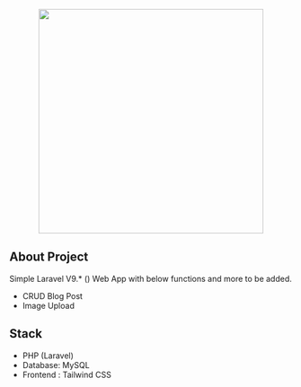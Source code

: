 <p align="center"><a href="https://laravel.com" target="_blank"><img src="https://raw.githubusercontent.com/laravel/art/master/logo-lockup/5%20SVG/2%20CMYK/1%20Full%20Color/laravel-logolockup-cmyk-red.svg" width="400"></a></p>


## About Project

Simple Laravel V9.* () Web App with below functions and more to be added.
- CRUD Blog Post
- Image Upload

## Stack
- PHP (Laravel)
- Database: MySQL 
- Frontend : Tailwind CSS